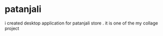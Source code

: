 # patanjali
i created desktop application for  patanjali store . it is one of the my collage project 
